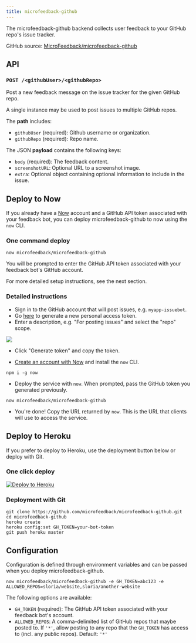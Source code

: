 ```yaml
---
title: microfeedback-github
---
```


The microfeedback-github backend collects user feedback to your GitHub
repo's issue tracker.

GitHub source: [MicroFeedback/microfeedback-github](https://github.com/MicroFeedback/microfeedback-github)

## API

### `POST /<githubUser>/<githubRepo>`

Post a new feedback message on the issue tracker for the given GitHub
repo.

A single instance may be used to post issues to multiple GitHub repos.

The **path** includes:

- `githubUser` (required): Github username or organization.
- `githubRepo` (required): Repo name.

The JSON **payload** contains the following keys:

- `body` (required): The feedback content.
- `screenshotURL`: Optional URL to a screenshot image.
- `extra`: Optional object containing optional information to include in the issue.

## Deploy to Now

If you already have a [Now](https://zeit.co/now) account and a GitHub
API token associated with your feedback bot, you can deploy
microfeedback-github to now using the `now` CLI.

### One command deploy

```
now microfeedback/microfeedback-github
```

You will be prompted to enter the GitHub API token associated
with your feedback bot's GitHub account.

For more detailed setup instructions, see the next section.

### Detailed instructions

- Sign in to the GitHub account that will post issues, e.g. `myapp-issuebot`.
- Go [here](https://github.com/settings/tokens/new) to generate a new personal access token.
- Enter a description, e.g. "For posting issues" and select the "repo" scope.

![](https://user-images.githubusercontent.com/2379650/35210363-dd5e03aa-ff8c-11e7-9ffd-fb707d58f793.png)

- Click "Generate token" and copy the token.

- [Create an account with Now](https://zeit.co/login) and install the `now` CLI.

```
npm i -g now
```

- Deploy the service with `now`. When prompted, pass the GitHub token you generated previously.

```
now microfeedback/microfeedback-github
```

- You're done! Copy the URL returned by `now`. This is the URL that clients will use to access the service.

## Deploy to Heroku

If you prefer to deploy to Heroku, use the deployment button below or
deploy with Git.

### One click deploy

[![Deploy to Heroku](https://www.herokucdn.com/deploy/button.svg)](https://heroku.com/deploy?template=https://github.com/microfeedback/microfeedback-github)

### Deployment with Git

```
git clone https://github.com/microfeedback/microfeedback-github.git
cd microfeedback-github
heroku create
heroku config:set GH_TOKEN=your-bot-token
git push heroku master
```

## Configuration

Configuration is defined through environment variables and can be passed
when you deploy microfeedback-github.

```
now microfeedback/microfeedback-github -e GH_TOKEN=abc123 -e ALLOWED_REPOS=sloria/website,sloria/another-website
```

The following options are available:

- `GH_TOKEN` (required): The GitHub API token associated with your
                         feedback bot's account.
- `ALLOWED_REPOS`: A comma-delimited list of GitHub repos that maybe
                    posted to. If `'*'`, allow posting to any repo
                    that the `GH_TOKEN` has access to (incl. any
                    public repos). Default: `'*'`
